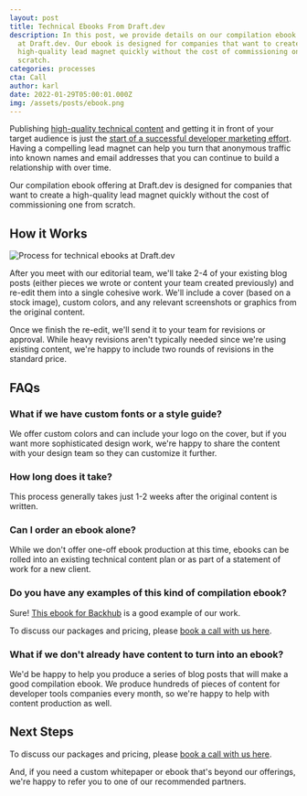 ```yaml
---
layout: post
title: Technical Ebooks From Draft.dev
description: In this post, we provide details on our compilation ebook offering
  at Draft.dev. Our ebook is designed for companies that want to create a
  high-quality lead magnet quickly without the cost of commissioning one from
  scratch.
categories: processes
cta: Call
author: karl
date: 2022-01-29T05:00:01.000Z
img: /assets/posts/ebook.png
---
```

Publishing [high-quality technical content](/learn/technical-content) and getting it in front of your target audience is just the [start of a successful developer marketing effort](/learn/developer-marketing). Having a compelling lead magnet can help you turn that anonymous traffic into known names and email addresses that you can continue to build a relationship with over time.

Our compilation ebook offering at Draft.dev is designed for companies that want to create a high-quality lead magnet quickly without the cost of commissioning one from scratch.

<!-- signup -->

## How it Works

![Process for technical ebooks at Draft.dev](https://i.imgur.com/K057WwH.png)

After you meet with our editorial team, we'll take 2-4 of your existing blog posts (either pieces we wrote or content your team created previously) and re-edit them into a single cohesive work. We'll include a cover (based on a stock image), custom colors, and any relevant screenshots or graphics from the original content.

Once we finish the re-edit, we'll send it to your team for revisions or approval. While heavy revisions aren't typically needed since we're using existing content, we're happy to include two rounds of revisions in the standard price.

## FAQs

### What if we have custom fonts or a style guide?

We offer custom colors and can include your logo on the cover, but if you want more sophisticated design work, we're happy to share the content with your design team so they can customize it further.

### How long does it take?

This process generally takes just 1-2 weeks after the original content is written.

### Can I order an ebook alone?

While we don't offer one-off ebook production at this time, ebooks can be rolled into an existing technical content plan or as part of a statement of work for a new client.

### Do you have any examples of this kind of compilation ebook?

Sure! [This ebook for Backhub](https://www.backhub.co/blog/the-complete-guide-to-github-backups-e-book) is a good example of our work.

To discuss our packages and pricing, please [book a call with us here](/call).

### What if we don't already have content to turn into an ebook?

We'd be happy to help you produce a series of blog posts that will make a good compilation ebook. We produce hundreds of pieces of content for developer tools companies every month, so we're happy to help with content production as well.

## Next Steps

To discuss our packages and pricing, please [book a call with us here](/call).

And, if you need a custom whitepaper or ebook that's beyond our offerings, we're happy to refer you to one of our recommended partners.